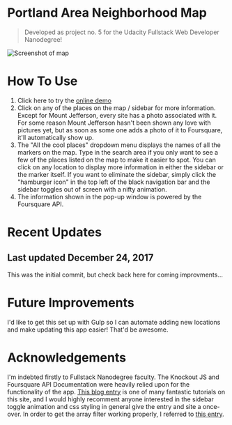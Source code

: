 # Portland Area Neighborhood Map

> Developed as project no. 5 for the Udacity Fullstack Web Developer Nanodegree!

![Screenshot of map](https://i.imgur.com/XanPKyT.jpg)

# How To Use

1. Click here to try the [online demo](https://kotamichael.github.io/neighborhood-map-project/) 
2. Click on any of the places on the map / sidebar for more information. Except for Mount Jefferson, every site has a photo associated with it.  For some reason Mount Jefferson hasn't been shown any love with pictures yet, but as soon as some one adds a photo of it to Foursquare, it'll automatically show up.
3. The "All the cool places" dropdown menu displays the names of all the markers on the map.  Type in the search area if you only want to see a few of the places listed on the map to make it easier to spot. You can click on any location to display more information in either the sidebar or the marker itself. If you want to eliminate the sidebar, simply click the "hamburger icon" in the top left of the black navigation bar and the sidebar toggles out of screen with a nifty animation.
4. The information shown in the pop-up window is powered by the Foursquare API.

# Recent Updates
## Last updated December 24, 2017

This was the initial commit, but check back here for coming improvments...

# Future Improvements
 
I'd like to get this set up with Gulp so I can automate adding new locations and make updating this app easier! That'd be awesome.

# Acknowledgements

I'm indebted firstly to Fullstack Nanodegree faculty.  The Knockout JS and Foursquare API Documentation were heavily relied upon for the functionality of the app. [This blog entry](https://bootstrapious.com/p/bootstrap-sidebar) is one of many fantastic tutorials on this site, and I would highly recomment anyone interested in the sidebar toggle animation and css styling in general give the entry and site a once-over.  In order to get the array filter working properly, I referred to [this entry](http://www.knockmeout.net/2011/04/utility-functions-in-knockoutjs.html).
